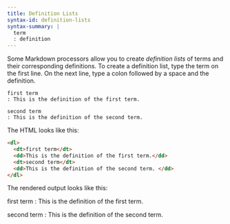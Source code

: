 ```yaml
---
title: Definition Lists
syntax-id: definition-lists
syntax-summary: |
  term
  : definition
---
```


Some Markdown processors allow you to create *definition lists* of terms and their corresponding definitions. To create a definition list, type the term on the first line. On the next line, type a colon followed by a space and the definition.  

```
first term
: This is the definition of the first term.

second term
: This is the definition of the second term. 
```

The HTML looks like this:

```html
<dl>
  <dt>first term</dt>
  <dd>This is the definition of the first term.</dd>
  <dt>second term</dt>
  <dd>This is the definition of the second term. </dd>
</dl>
```

The rendered output looks like this:

first term
: This is the definition of the first term.

second term
: This is the definition of the second term. 


